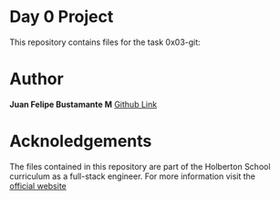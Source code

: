 # Day 0 Project
This repository contains files for the task 0x03-git:

# Author
**Juan Felipe Bustamante M**
[Github Link](https://github.com/jfbm74)

# Acknoledgements
The files contained in this repository are part of the Holberton School curriculum as a full-stack engineer. For more information visit the  
[official website](https://www.holbertonschool.com/)
